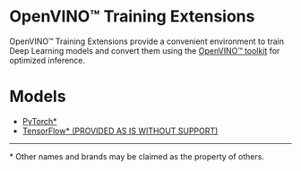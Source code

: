 # OpenVINO™ Training Extensions

OpenVINO™ Training Extensions provide a convenient environment to train
Deep Learning models and convert them using the [OpenVINO™
toolkit](https://software.intel.com/en-us/openvino-toolkit) for optimized
inference.

# Models

* [PyTorch\*](pytorch_toolkit)
* [TensorFlow\* (PROVIDED AS IS WITHOUT SUPPORT)](tensorflow_toolkit)

---
\* Other names and brands may be claimed as the property of others.
